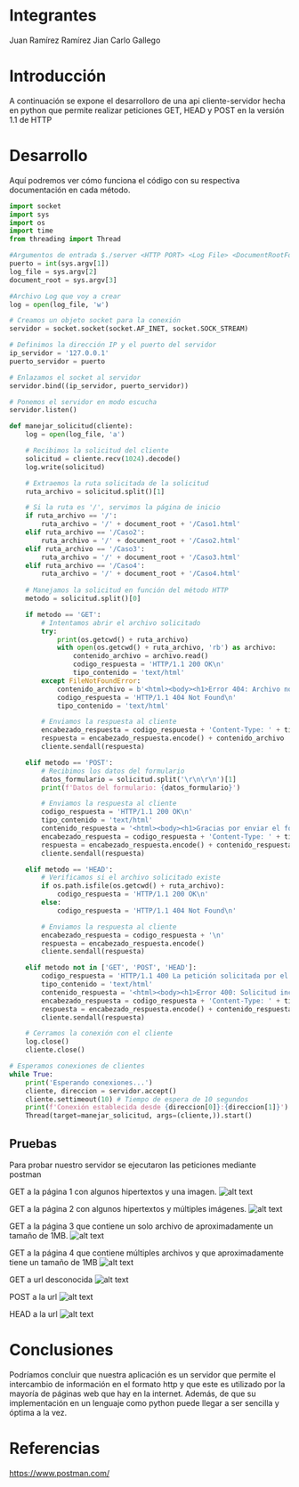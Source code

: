 # Integrantes
Juan Ramírez Ramírez
Jian Carlo Gallego

# Introducción
A continuación se expone el desarrolloro de una api cliente-servidor hecha en python que permite realizar peticiones GET, HEAD y POST en la versión 1.1 de HTTP

# Desarrollo

Aquí podremos ver cómo funciona el código con su respectiva documentación en cada método.

```python
import socket
import sys
import os
import time
from threading import Thread

#Argumentos de entrada $./server <HTTP PORT> <Log File> <DocumentRootFolder>
puerto = int(sys.argv[1])
log_file = sys.argv[2]
document_root = sys.argv[3]

#Archivo Log que voy a crear
log = open(log_file, 'w')

# Creamos un objeto socket para la conexión
servidor = socket.socket(socket.AF_INET, socket.SOCK_STREAM)

# Definimos la dirección IP y el puerto del servidor
ip_servidor = '127.0.0.1'
puerto_servidor = puerto

# Enlazamos el socket al servidor
servidor.bind((ip_servidor, puerto_servidor))

# Ponemos el servidor en modo escucha
servidor.listen()

def manejar_solicitud(cliente):
    log = open(log_file, 'a')

    # Recibimos la solicitud del cliente
    solicitud = cliente.recv(1024).decode()
    log.write(solicitud)

    # Extraemos la ruta solicitada de la solicitud
    ruta_archivo = solicitud.split()[1]

    # Si la ruta es '/', servimos la página de inicio
    if ruta_archivo == '/':
        ruta_archivo = '/' + document_root + '/Caso1.html'
    elif ruta_archivo == '/Caso2':
        ruta_archivo = '/' + document_root + '/Caso2.html'
    elif ruta_archivo == '/Caso3':
        ruta_archivo = '/' + document_root + '/Caso3.html'
    elif ruta_archivo == '/Caso4':
        ruta_archivo = '/' + document_root + '/Caso4.html'
        
    # Manejamos la solicitud en función del método HTTP
    metodo = solicitud.split()[0]

    if metodo == 'GET':
        # Intentamos abrir el archivo solicitado
        try:
            print(os.getcwd() + ruta_archivo)
            with open(os.getcwd() + ruta_archivo, 'rb') as archivo:
                contenido_archivo = archivo.read()
                codigo_respuesta = 'HTTP/1.1 200 OK\n'
                tipo_contenido = 'text/html'
        except FileNotFoundError:
            contenido_archivo = b'<html><body><h1>Error 404: Archivo no encontrado</h1></body></html>'
            codigo_respuesta = 'HTTP/1.1 404 Not Found\n'
            tipo_contenido = 'text/html'

        # Enviamos la respuesta al cliente
        encabezado_respuesta = codigo_respuesta + 'Content-Type: ' + tipo_contenido + '\n\n'
        respuesta = encabezado_respuesta.encode() + contenido_archivo
        cliente.sendall(respuesta)

    elif metodo == 'POST':
        # Recibimos los datos del formulario
        datos_formulario = solicitud.split('\r\n\r\n')[1]
        print(f'Datos del formulario: {datos_formulario}')

        # Enviamos la respuesta al cliente
        codigo_respuesta = 'HTTP/1.1 200 OK\n'
        tipo_contenido = 'text/html'
        contenido_respuesta = '<html><body><h1>Gracias por enviar el formulario!</h1></body></html>'.encode()
        encabezado_respuesta = codigo_respuesta + 'Content-Type: ' + tipo_contenido + '\n\n'
        respuesta = encabezado_respuesta.encode() + contenido_respuesta
        cliente.sendall(respuesta)

    elif metodo == 'HEAD':
        # Verificamos si el archivo solicitado existe
        if os.path.isfile(os.getcwd() + ruta_archivo):
            codigo_respuesta = 'HTTP/1.1 200 OK\n'
        else:
            codigo_respuesta = 'HTTP/1.1 404 Not Found\n'

        # Enviamos la respuesta al cliente
        encabezado_respuesta = codigo_respuesta + '\n'
        respuesta = encabezado_respuesta.encode()
        cliente.sendall(respuesta)

    elif metodo not in ['GET', 'POST', 'HEAD']:
        codigo_respuesta = 'HTTP/1.1 400 La petición solicitada por el cliente no pudo ser procesada.\n'
        tipo_contenido = 'text/html'
        contenido_respuesta = '<html><body><h1>Error 400: Solicitud incorrecta</h1></body></html>'.encode()
        encabezado_respuesta = codigo_respuesta + 'Content-Type: ' + tipo_contenido + '\n\n'
        respuesta = encabezado_respuesta.encode() + contenido_respuesta
        cliente.sendall(respuesta)

    # Cerramos la conexión con el cliente
    log.close()
    cliente.close()

# Esperamos conexiones de clientes
while True:
    print('Esperando conexiones...')
    cliente, direccion = servidor.accept()
    cliente.settimeout(10) # Tiempo de espera de 10 segundos
    print(f'Conexión establecida desde {direccion[0]}:{direccion[1]}')
    Thread(target=manejar_solicitud, args=(cliente,)).start()

```

## Pruebas

Para probar nuestro servidor se ejecutaron las peticiones mediante postman

GET a la página 1 con algunos hipertextos y una imagen.
![alt text](https://assets.hibot.us/images/dev-content-based/926444ab1a17dfb30f4bf48b7623feaedf6297676bf34c37dedbf4c9dbe17c82@jpg)

GET a la página 2 con algunos hipertextos y múltiples imágenes.
![alt text](https://assets.hibot.us/images/dev-content-based/f974b41cfc2475558422735b564488198063a34701c4ef155f66b1971e87b53b@jpg)

GET a la página 3 que contiene un solo archivo de aproximadamente un tamaño de 1MB.
![alt text](https://assets.hibot.us/images/dev-content-based/13baea0e29db3b01d8d2bb8fb401c3bfbb555a9928730c758da5fe6c660e89b0@jpg)

GET a la página 4 que contiene múltiples archivos y que aproximadamente tiene un tamaño de 1MB
![alt text](https://assets.hibot.us/images/dev-content-based/ddf6cba8e2a4cc11f9ca7d224f9045574855a4f3b3ee92b610717d2df276ef12@jpg)

GET a url desconocida
![alt text](https://assets.hibot.us/images/dev-content-based/2822c18e61f1801231d04dc38d9515ff3a69877c649bfdde4713bb5cb113c4e0@jpg)

POST a la url
![alt text](https://assets.hibot.us/images/dev-content-based/9972387a20ad55ec1b5eabe18a6c6b35d22662a66060743e19beefa60ed3ea56@jpg)

HEAD a la url
![alt text](https://assets.hibot.us/images/dev-content-based/df86c011a1059ece7cd1497d261cf43a015c2dd14b77d0fe7f1b445399030b07@jpg)




# Conclusiones

Podríamos concluir que nuestra aplicación es un servidor que permite el intercambio de información en el formato http y que este es utilizado por la mayoría de páginas web que hay en la internet. Además, de que su implementación en un lenguaje como python puede llegar a ser sencilla y óptima a la vez.

# Referencias

https://www.postman.com/